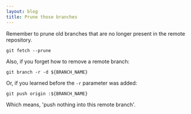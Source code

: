```yaml
---
layout: blog
title: Prune those branches
---
```


Remember to prune old branches that are no longer present in the remote repository.

```
git fetch --prune
```

Also, if you forget how to remove a remote branch:

```
git branch -r -d ${BRANCH_NAME}
```

Or, if you learned before the `-r` parameter was added:

```
git push origin :${BRANCH_NAME}
```

Which means, 'push nothing into this remote branch'.
